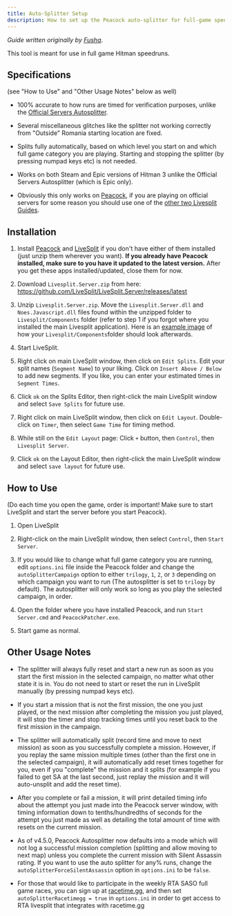 ```yaml
---
title: Auto-Splitter Setup
description: How to set up the Peacock auto-splitter for full-game speedruns.
---
```


_Guide written originally by [Fusha](https://www.speedrun.com/user/Fusha)_.

This tool is meant for use in full game Hitman speedruns.

## Specifications

(see "How to Use" and "Other Usage Notes" below as well)

-   100% accurate to how runs are timed for verification purposes, unlike the [Official Servers Autosplitter](https://hitruns-wiki.vercel.app/docs/livesplit_auto_official).

-   Several miscellaneous glitches like the splitter not working correctly from "Outside" Romania starting location are fixed.

-   Splits fully automatically, based on which level you start on and which full game category you are playing. Starting and stopping the splitter (by pressing numpad keys etc) is not needed.

-   Works on both Steam and Epic versions of Hitman 3 unlike the Official Servers Autosplitter (which is Epic only).

-   Obviously this only works on [Peacock](https://thepeacockproject.org/wiki/intel/), if you are playing on official servers for some reason you should use one of the [other two Livesplit Guides](https://hitruns-wiki.vercel.app/docs/livesplit).

## Installation

1. Install [Peacock](https://thepeacockproject.org/wiki/intel/) and [LiveSplit](https://livesplit.org/downloads/) if you don't have either of them installed (just unzip them wherever you want). **If you already have Peacock installed, make sure to you have it updated to the latest version.** After you get these apps installed/updated, close them for now.

2. Download `Livesplit.Server.zip` from here: https://github.com/LiveSplit/LiveSplit.Server/releases/latest

3. Unzip `Livesplit.Server.zip`. Move the `Livesplit.Server.dll` and `Noes.Javascript.dll` files found within the unzipped folder to `Livesplit/Components` folder (refer to step 1 if you forgot where you installed the main Livesplit application). Here is an [example image](https://media.discordapp.net/attachments/839264571990343681/1013559084814958694/unknown.png) of how your `Livesplit/Components`folder should look afterwards.

4. Start LiveSplit.

5. Right click on main LiveSplit window, then click on `Edit Splits`. Edit your split names (`Segment Name`) to your liking. Click on `Insert Above / Below` to add new segments. If you like, you can enter your estimated times in `Segment Times`.

6. Click `ok` on the Splits Editor, then right-click the main LiveSplit window and select `Save Splits` for future use.

7. Right click on main LiveSplit window, then click on `Edit Layout`. Double-click on `Timer`, then select `Game Time` for timing method.

8. While still on the `Edit Layout` page: Click `+` button, then `Control`, then `Livesplit Server`.

9. Click `ok` on the Layout Editor, then right-click the main LiveSplit window and select `save layout` for future use.

## How to Use

(Do each time you open the game, order is important! Make sure to start LiveSplit and start the server before you start Peacock).

1. Open LiveSplit

2. Right-click on the main LiveSplit window, then select `Control`, then `Start Server`.

3. If you would like to change what full game category you are running, edit `options.ini` file inside the Peacock folder and change the `autoSplitterCampaign` option to either `trilogy`, `1`, `2`, or `3` depending on which campaign you want to run (The autosplitter is set to `trilogy` by default). The autosplitter will only work so long as you play the selected campaign, in order.

4. Open the folder where you have installed Peacock, and run `Start Server.cmd` and `PeacockPatcher.exe`.

5. Start game as normal.

## Other Usage Notes

-   The splitter will always fully reset and start a new run as soon as you start the first mission in the selected campaign, no matter what other state it is in. You do not need to start or reset the run in LiveSplit manually (by pressing numpad keys etc).

-   If you start a mission that is not the first mission, the one you just played, or the next mission after completing the mission you just played, it will stop the timer and stop tracking times until you reset back to the first mission in the campaign.

-   The splitter will automatically split (record time and move to next mission) as soon as you successfully complete a mission. However, if you replay the same mission multiple times (other than the first one in the selected campaign), it will automatically add reset times together for you, even if you "complete" the mission and it splits (for example if you failed to get SA at the last second, just replay the mission and it will auto-unsplit and add the reset time).

-   After you complete or fail a mission, it will print detailed timing info about the attempt you just made into the Peacock server window, with timing information down to tenths/hundredths of seconds for the attempt you just made as well as detailing the total amount of time with resets on the current mission.

-   As of v4.5.0, Peacock Autosplitter now defaults into a mode which will not log a successful mission completion (splitting and allow moving to next map) unless you complete the current mission with Silent Assassin rating. If you want to use the auto splitter for any% runs, change the `autoSplitterForceSilentAssassin` option in `options.ini` to be `false`.

-   For those that would like to participate in the weekly RTA SASO full game races, you can sign up at [racetime.gg](https://racetime.gg/hitman-3), and then set `autoSplitterRacetimegg = true` in `options.ini` in order to get access to RTA livesplit that integrates with racetime.gg

